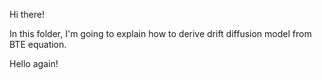 Hi there!

In this folder, I'm going to explain how to derive drift diffusion model from BTE equation. 

Hello again!

